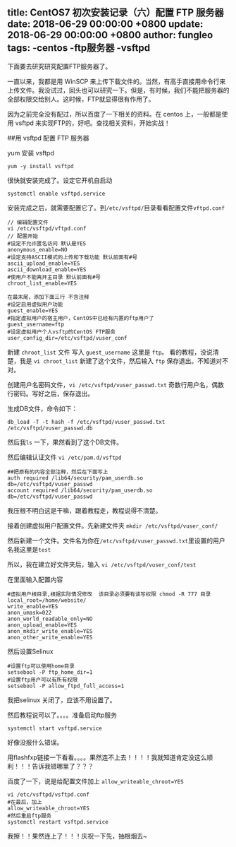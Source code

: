 title: CentOS7 初次安装记录（六）配置 FTP 服务器
date: 2018-06-29 00:00:00 +0800
update: 2018-06-29 00:00:00 +0800
author: fungleo
tags:
    -centos
    -ftp服务器
    -vsftpd
---

下面要去研究研究配置FTP服务器了。

一直以来，我都是用 WinSCP 来上传下载文件的。当然，有高手直接用命令行来上传文件。我没试过，回头也可以研究一下。但是，有时候，我们不能把服务器的全部权限交给别人。这时候，FTP就显得很有作用了。

因为之前完全没有配过，所以百度了一下相关的资料。在 centos 上，一般都是使用 vsftpd 来实现FTP的，好吧。查找相关资料，开始实战！

##用 vsftpd 配置 FTP 服务器

yum 安装 vsftpd

```language
yum -y install vsftpd
```

很快就安装完成了。设定它开机自启动

```language
systemctl enable vsftpd.service
```

安装完成之后，就需要配置它了。到`/etc/vsftpd/`目录看看配置文件`vftpd.conf`
```language
// 编辑配置文件
vi /etc/vsftpd/vftpd.conf
// 配置开始
#设定不允许匿名访问 默认是YES
anonymous_enable=NO
#设定支持ASCII模式的上传和下载功能 默认前面有#号
ascii_upload_enable=YES
ascii_download_enable=YES
#使用户不能离开主目录 默认前面有#号
chroot_list_enable=YES

在最末尾，添加下面三行 不含注释
#设定启用虚拟用户功能 
guest_enable=YES
#指定虚拟用户的宿主用户，CentOS中已经有内置的ftp用户了
guest_username=ftp
#设定虚拟用户个人vsftp的CentOS FTP服务
user_config_dir=/etc/vsftpd/vuser_conf

```

新建 `chroot_list` 文件 写入 `guest_username` 这里是 `ftp`。
看的教程，没说清楚，我是 `vi chroot_list` 新建了这个文件，然后输入 `ftp` 保存退出。不知道对不对。

创建用户名密码文件，`vi /etc/vsftpd/vuser_passwd.txt` 奇数行用户名，偶数行密码。写好之后，保存退出。

生成DB文件，命令如下：
```language
db_load -T -t hash -f /etc/vsftpd/vuser_passwd.txt /etc/vsftpd/vuser_passwd.db
```
然后我`ls` 一下，果然看到了这个DB文件。

然后编辑认证文件 `vi /etc/pam.d/vsftpd`

```language
##把原有的内容全部注释，然后在下面写上
auth required /lib64/security/pam_userdb.so db=/etc/vsftpd/vuser_passwd
account required /lib64/security/pam_userdb.so db=/etc/vsftpd/vuser_passwd
```
我压根不明白这是干嘛，跟着教程走，教程说得不清楚。

接着创建虚拟用户配置文件。先新建文件夹 `mkdir /etc/vsftpd/vuser_conf/`

然后新建一个文件。文件名为你在`/etc/vsftpd/vuser_passwd.txt`里设置的用户名我这里是`test`

所以，我在建立好文件夹后，输入 `vi /etc/vsftpd/vuser_conf/test`

在里面输入配置内容

```language
#虚拟用户根目录,根据实际情况修改  该目录必须要有读写权限 chmod -R 777 目录 
local_root=/home/website/
write_enable=YES
anon_umask=022
anon_world_readable_only=NO
anon_upload_enable=YES
anon_mkdir_write_enable=YES
anon_other_write_enable=YES
```
然后设置Selinux
```
#设置ftp可以使用home目录
setsebool -P ftp_home_dir=1
#设置ftp用户可以有所有权限
setsebool -P allow_ftpd_full_access=1
```
我把selinux 关闭了，应该不用设置了。

然后教程说可以了。。。。准备启动ftp服务

```language
systemctl start vsftpd.service
```

好像没报什么错误。

用flashfxp链接一下看看。。。。果然连不上去！！！！我就知道肯定没这么顺利！！！告诉我错哪里了？？？

百度了一下，说是给配置文件加上 `allow_writeable_chroot=YES`

```language
vi /etc/vsftpd/vsftpd.conf
#在最后，加上
allow_writeable_chroot=YES
#然后重启ftp服务
systemctl restart vsftpd.service
```
我擦！！果然连上了！！！庆祝一下先，抽根烟去~